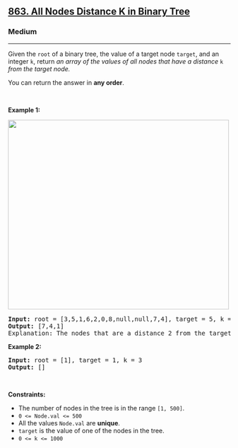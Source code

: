<h2><a href="https://leetcode.com/problems/all-nodes-distance-k-in-binary-tree/">863. All Nodes Distance K in Binary Tree</a></h2><h3>Medium</h3><hr><div style="user-select: auto;"><p style="user-select: auto;">Given the <code style="user-select: auto;">root</code> of a binary tree, the value of a target node <code style="user-select: auto;">target</code>, and an integer <code style="user-select: auto;">k</code>, return <em style="user-select: auto;">an array of the values of all nodes that have a distance </em><code style="user-select: auto;">k</code><em style="user-select: auto;"> from the target node.</em></p>

<p style="user-select: auto;">You can return the answer in <strong style="user-select: auto;">any order</strong>.</p>

<p style="user-select: auto;">&nbsp;</p>
<p style="user-select: auto;"><strong style="user-select: auto;">Example 1:</strong></p>
<img alt="" src="https://s3-lc-upload.s3.amazonaws.com/uploads/2018/06/28/sketch0.png" style="width: 500px; height: 429px; user-select: auto;">
<pre style="user-select: auto;"><strong style="user-select: auto;">Input:</strong> root = [3,5,1,6,2,0,8,null,null,7,4], target = 5, k = 2
<strong style="user-select: auto;">Output:</strong> [7,4,1]
Explanation: The nodes that are a distance 2 from the target node (with value 5) have values 7, 4, and 1.
</pre>

<p style="user-select: auto;"><strong style="user-select: auto;">Example 2:</strong></p>

<pre style="user-select: auto;"><strong style="user-select: auto;">Input:</strong> root = [1], target = 1, k = 3
<strong style="user-select: auto;">Output:</strong> []
</pre>

<p style="user-select: auto;">&nbsp;</p>
<p style="user-select: auto;"><strong style="user-select: auto;">Constraints:</strong></p>

<ul style="user-select: auto;">
	<li style="user-select: auto;">The number of nodes in the tree is in the range <code style="user-select: auto;">[1, 500]</code>.</li>
	<li style="user-select: auto;"><code style="user-select: auto;">0 &lt;= Node.val &lt;= 500</code></li>
	<li style="user-select: auto;">All the values <code style="user-select: auto;">Node.val</code> are <strong style="user-select: auto;">unique</strong>.</li>
	<li style="user-select: auto;"><code style="user-select: auto;">target</code> is the value of one of the nodes in the tree.</li>
	<li style="user-select: auto;"><code style="user-select: auto;">0 &lt;= k &lt;= 1000</code></li>
</ul>
</div>